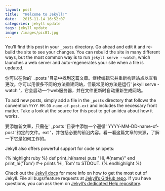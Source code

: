 ```yaml
---
layout: post
title:  "Welcome to Jekyll!"
date:   2015-11-14 16:52:07
categories: jekyll update
tags: jekyll update
image: /images/pic01.jpg
---
```

You’ll find this post in your `_posts` directory. Go ahead and edit it and re-build the site to see your changes. You can rebuild the site in many different ways, but the most common way is to run `jekyll serve --watch`, which launches a web server and auto-regenerates your site when a file is updated.

你可以在你的' _posts '目录中找到这篇文章。继续编辑它并重新构建站点以查看更改。你可以用很多不同的方法重建网站，但最常见的方法是运行' jekyll serve -watch '，它会启动一个web服务器，并在文件更新时自动重新生成网站。

To add new posts, simply add a file in the `_posts` directory that follows the convention `YYYY-MM-DD-name-of-post.ext` and includes the necessary front matter. Take a look at the source for this post to get an idea about how it works.

要添加新文章，只需在' _posts '目录中添加一个遵循' YYYY-MM-DD-name-of-post '约定的文件。ext '，并包括必要的前沿内容。看一看这篇文章的来源，了解一下它是如何工作的。

Jekyll also offers powerful support for code snippets:

{% highlight ruby %}
def print_hi(name)
  puts "Hi, #{name}"
end
print_hi('Tom')
#=> prints 'Hi, Tom' to STDOUT.
{% endhighlight %}

Check out the [Jekyll docs][jekyll] for more info on how to get the most out of Jekyll. File all bugs/feature requests at [Jekyll’s GitHub repo][jekyll-gh]. If you have questions, you can ask them on [Jekyll’s dedicated Help repository][jekyll-help].

[jekyll]:      http://jekyllrb.com
[jekyll-gh]:   https://github.com/jekyll/jekyll
[jekyll-help]: https://github.com/jekyll/jekyll-help
